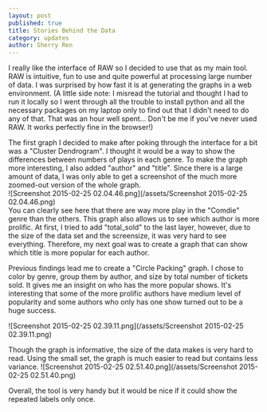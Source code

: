 ```yaml
---
layout: post
published: true
title: Stories Behind the Data
category: updates
author: Sherry Ren
---
```


I really like the interface of RAW so I decided to use that as my main tool. RAW is intuitive, fun to use and quite powerful at processing large number of data. I was surprised by how fast it is at generating the graphs in a web environment. (A little side note: I misread the tutorial and thought I had to run it locally so I went through all the trouble to install python and all the necessary packages on my laptop only to find out that I didn't need to do any of that. That was an hour well spent... Don't be me if you've never used RAW. It works perfectly fine in the browser!)

The first graph I decided to make after poking through the interface for a bit was a "Cluster Dendrogram". I thought it would be a way to show the differences between numbers of plays in each genre. To make the graph more interesting, I also added "author" and "title". Since there is a large amount of data, I was only able to get a screenshot of the much more zoomed-out version of the whole graph. <br>
![Screenshot 2015-02-25 02.04.46.png](/assets/Screenshot 2015-02-25 02.04.46.png)
<br>You can clearly see here that there are way more play in the "Comdie" genre than the others. This graph also allows us to see which author is more prolific. At first, I tried to add "total_sold" to the last layer, however, due to the size of the data set and the screensize, it was very hard to see everything. Therefore, my next goal was to create a graph that can show which title is more popular for each author. 

Previous findings lead me to create a "Circle Packing" graph. I chose to color by genre, group them by author, and size by total number of tickets sold. It gives me an insight on who has the more popular shows. It's interesting that some of the more prolific authors have medium level of popularity and some authors who only has one show turned out to be a huge success. 

![Screenshot 2015-02-25 02.39.11.png](/assets/Screenshot 2015-02-25 02.39.11.png)

Though the graph is informative, the size of the data makes is very hard to read. Using the small set, the graph is much easier to read but contains less variance.
![Screenshot 2015-02-25 02.51.40.png](/assets/Screenshot 2015-02-25 02.51.40.png)

Overall, the tool is very handy but it would be nice if it could show the repeated labels only once. 

